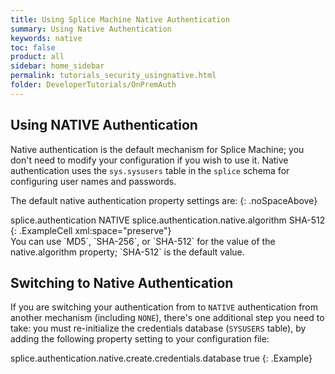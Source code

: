 ```yaml
---
title: Using Splice Machine Native Authentication
summary: Using Native Authentication
keywords: native
toc: false
product: all
sidebar: home_sidebar
permalink: tutorials_security_usingnative.html
folder: DeveloperTutorials/OnPremAuth
---
```

<section>
<div class="TopicContent" data-swiftype-index="true" markdown="1">

# Using NATIVE Authentication

Native authentication is the default mechanism for Splice Machine; you
don't need to modify your configuration if you wish to use it. Native
authentication uses the `sys.sysusers` table in the `splice` schema for
configuring user names and passwords.

The default native authentication property settings are:
{: .noSpaceAbove}

<div class="preWrapperWide" markdown="1">
    <property>
        <name>splice.authentication</name>
        <value>NATIVE</value>
    </property>
    <property>
        <name>splice.authentication.native.algorithm</name>
        <value>SHA-512</value>
    </property>
{: .ExampleCell xml:space="preserve"}

</div>
You can use `MD5`, `SHA-256`, or `SHA-512` for the value of the <span
class="HighlightedCode">native.algorithm</span> property; `SHA-512` is
the default value.

## Switching to Native Authentication

If you are switching your authentication from to `NATIVE` authentication
from another mechanism (including `NONE`), there's one additional step
you need to take: you must re-initialize the credentials database
(`SYSUSERS` table), by adding the following property setting to your
configuration file:

<div class="preWrapperWide" markdown="1">
    <property>
        <name>splice.authentication.native.create.credentials.database</name>
        <value>true</value>
    </property>
{: .Example}

</div>

</div>
</section>
